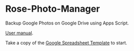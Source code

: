 # Rose-Photo-Manager

Backup Google Photos on Google Drive using Apps Script.

[User manual](https://docs.google.com/document/d/11zJ11WQi8e8c5_QLCMjTXuJ3lEoMhLCdTnEinBiu5w0/edit#).

Take a copy of the [Google Spreadsheet Template](https://docs.google.com/spreadsheets/d/1pn-qcwPYNR90boVRa3nmvIlUrPFlV0cth0-DQ6mxkbc/edit?usp=sharing) to start.
